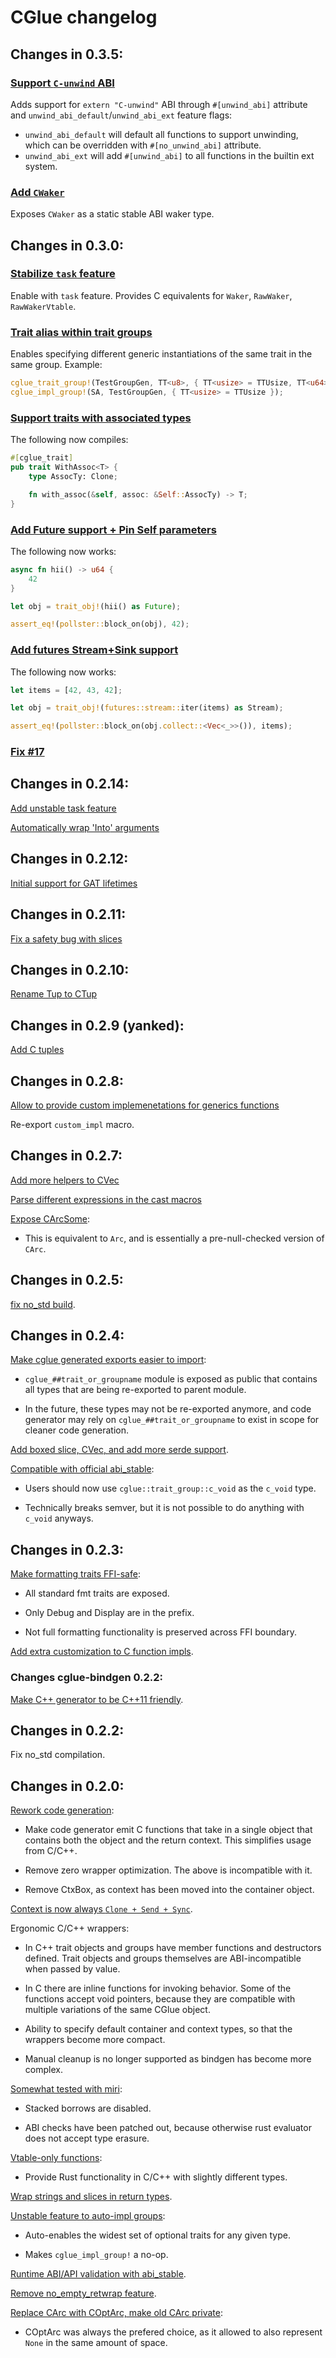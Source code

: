 # CGlue changelog

## Changes in 0.3.5:

### [Support `C-unwind` ABI](https://github.com/h33p/cglue/blob/7ccbdb762785609409a5dd0d16b315fee2dcf2ee)

Adds support for `extern "C-unwind"` ABI through `#[unwind_abi]` attribute and `unwind_abi_default`/`unwind_abi_ext` feature flags:

- `unwind_abi_default` will default all functions to support unwinding, which can be overridden with `#[no_unwind_abi]` attribute.
- `unwind_abi_ext` will add `#[unwind_abi]` to all functions in the builtin ext system.

### [Add `CWaker`](https://github.com/h33p/cglue/blob/5302a750bdd483b01b5ea7de5ab4f8ad2036f8d3)

Exposes `CWaker` as a static stable ABI waker type.

## Changes in 0.3.0:

### [Stabilize `task` feature](https://github.com/h33p/cglue/blob/e6458ae5542daa489561495fb6c613307bb80001/cglue/src/task/mod.rs)

Enable with `task` feature. Provides C equivalents for `Waker`, `RawWaker`, `RawWakerVtable`.

### [Trait alias within trait groups](https://github.com/h33p/cglue/commit/35b0da5bdf6cfe6ecaeedf07ba795d618113477f)

Enables specifying different generic instantiations of the same trait in the same group. Example:

```rust
cglue_trait_group!(TestGroupGen, TT<u8>, { TT<usize> = TTUsize, TT<u64> = TTUSixtyFour });
cglue_impl_group!(SA, TestGroupGen, { TT<usize> = TTUsize });
```

### [Support traits with associated types](https://github.com/h33p/cglue/commit/5d26c373bd49e935dc65b4434bb6593e2109b8fc)

The following now compiles:

```rust
#[cglue_trait]
pub trait WithAssoc<T> {
	type AssocTy: Clone;

	fn with_assoc(&self, assoc: &Self::AssocTy) -> T;
}
```

### [Add Future support + Pin Self parameters](https://github.com/h33p/cglue/commit/6c1662a6db80390690361804626d31b72834ea3c)

The following now works:

```rust
async fn hii() -> u64 {
    42
}

let obj = trait_obj!(hii() as Future);

assert_eq!(pollster::block_on(obj), 42);
```

### [Add futures Stream+Sink support](https://github.com/h33p/cglue/commit/609bc203fb4a96541a64be1a8098b9e93a631e4e)

The following now works:

```rust
let items = [42, 43, 42];

let obj = trait_obj!(futures::stream::iter(items) as Stream);

assert_eq!(pollster::block_on(obj.collect::<Vec<_>>()), items);
```

### [Fix #17](https://github.com/h33p/cglue/commit/2d917012db0caa738eb70a89cb1c16f3ec622fb6)

## Changes in 0.2.14:

[Add unstable task feature](https://github.com/h33p/cglue/commit/9fbee903963b1b407ca218609e43a65cfd1eb219)

[Automatically wrap 'Into<T>' arguments](https://github.com/h33p/cglue/commit/081c590f4eb97b1be10eaeaa9cbf87e7278ea8de)

## Changes in 0.2.12:

[Initial support for GAT lifetimes](https://github.com/h33p/cglue/commit/1a8098181896bb730d276aea59464d577e5d8927)

## Changes in 0.2.11:

[Fix a safety bug with slices](https://github.com/h33p/cglue/commit/cbb25367cf7867f07b0a2c7718f894de437f22eb)

## Changes in 0.2.10:

[Rename Tup to CTup](https://github.com/h33p/cglue/commit/0c4eeabc9196a7796216a57d40b684f2e68f4d58)

## Changes in 0.2.9 (yanked):

[Add C tuples](https://github.com/h33p/cglue/commit/41a4c7d2ad3991bd17d2572a52809586f57724a1)

## Changes in 0.2.8:

[Allow to provide custom implemenetations for generics functions](https://github.com/h33p/cglue/commit/d9b5a765f4c5a8c63f4a4755bb50e85b4d2ca928)

Re-export `custom_impl` macro.

## Changes in 0.2.7:

[Add more helpers to CVec](https://github.com/h33p/cglue/commit/5658698ba2c343f746d4cba14a774f02ed642e78)

[Parse different expressions in the cast macros](https://github.com/h33p/cglue/commit/ef9f650d6c4e309f51ae996c9672473942809621)

[Expose CArcSome](https://github.com/h33p/cglue/commit/849ca7c11901c732541e4d0641cb35501ed125d6):

- This is equivalent to `Arc`, and is essentially a pre-null-checked version of `CArc`.

## Changes in 0.2.5:

[fix no\_std build](https://github.com/h33p/cglue/commit/6f99749708f3a38825ec107b9a64c38870010d40).

## Changes in 0.2.4:

[Make cglue generated exports easier to import](https://github.com/h33p/cglue/commit/788fbce9c584e699a56bd5a16d405d52e2119714):

- `cglue_##trait_or_groupname` module is exposed as public that contains all types that are being re-exported to parent module.

- In the future, these types may not be re-exported anymore, and code generator may rely on `cglue_##trait_or_groupname` to exist in scope for cleaner code generation.

[Add boxed slice, CVec, and add more serde support](https://github.com/h33p/cglue/commit/fd549808f6f3bb0477bd394831d4e8dd599c757c).

[Compatible with official abi\_stable](https://github.com/h33p/cglue/commit/7d9147df560412a49ab767928a2c6fcbc72bff2b):

- Users should now use `cglue::trait_group::c_void` as the `c_void` type.

- Technically breaks semver, but it is not possible to do anything with `c_void` anyways.

## Changes in 0.2.3:

[Make formatting traits FFI-safe](https://github.com/h33p/cglue/commit/dd86a2145bceb48075f560f69c10686e71634756):

- All standard fmt traits are exposed.

- Only Debug and Display are in the prefix.

- Not full formatting functionality is preserved across FFI boundary.

[Add extra customization to C function impls](https://github.com/h33p/cglue/blob/dd86a2145bceb48075f560f69c10686e71634756/cglue-gen/src/ext/core/fmt.rs#L21).

### Changes cglue-bindgen 0.2.2:

[Make C++ generator to be C++11 friendly](https://github.com/h33p/cglue/commit/6457ad9e0ffb945822f76d8ad08c60743841dd7b).

## Changes in 0.2.2:

Fix no\_std compilation.

## Changes in 0.2.0:

[Rework code generation](https://github.com/h33p/cglue/commit/e589a0115ec343c4538804d3d8ef76ca101a112a):

- Make code generator emit C functions that take in a single object that contains both the object and the return context. This simplifies usage from C/C++.

- Remove zero wrapper optimization. The above is incompatible with it.

- Remove CtxBox, as context has been moved into the container object.

[Context is now always `Clone + Send + Sync`](https://github.com/h33p/cglue/commit/bf24eaec1d518ff82356a05646ecb3af4f4b177b).

Ergonomic C/C++ wrappers:

- In C++ trait objects and groups have member functions and destructors defined. Trait objects and groups themselves are ABI-incompatible when passed by value.

- In C there are inline functions for invoking behavior. Some of the functions accept void pointers, because they are compatible with multiple variations of the same CGlue object.

- Ability to specify default container and context types, so that the wrappers become more compact.

- Manual cleanup is no longer supported as bindgen has become more complex.

[Somewhat tested with miri](https://github.com/h33p/cglue/blob/af6ab0dd2b2ecfa24e8f67ba9246c0079f654f6e/.github/workflows/build.yml#L121):

- Stacked borrows are disabled.

- ABI checks have been patched out, because otherwise rust evaluator does not accept type erasure.

[Vtable-only functions](https://github.com/h33p/cglue/commit/f9f600fb3accb7d7f1970507c79786eade12e78a):

- Provide Rust functionality in C/C++ with slightly different types.

[Wrap strings and slices in return types](https://github.com/h33p/cglue/commit/c8a607e68a851321a4bc288491e879e34d541bd2).

[Unstable feature to auto-impl groups](https://github.com/h33p/cglue/commit/af6ab0dd2b2ecfa24e8f67ba9246c0079f654f6e):

- Auto-enables the widest set of optional traits for any given type.

- Makes `cglue_impl_group!` a no-op.

[Runtime ABI/API validation with abi\_stable](https://github.com/h33p/cglue/commit/5b75b31a3dfb35967721d94df2e83f3ced8be9c2).

[Remove no\_empty\_retwrap feature](https://github.com/h33p/cglue/commit/4e2703df12c1f69b1aa4e02f8328d660ef0bf17b).

[Replace CArc with COptArc, make old CArc private](https://github.com/h33p/cglue/commit/b5caf2229fe236e2697d3b5b15b58a92b59bd6d4):

- COptArc was always the prefered choice, as it allowed to also represent `None` in the same amount of space.

